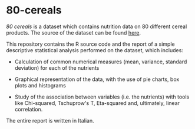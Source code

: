 # 80-cereals
*80 cereals* is a dataset which contains nutrition data on 80 different cereal products. The source of the dataset can be found [here](https://www.kaggle.com/datasets/crawford/80-cereals).

This repository contains the R source code and the report of a simple descriptive statistical analysis performed on the dataset, which includes:

- Calculation of common numerical measures (mean, variance, standard deviation) for each of the nutrients

- Graphical representation of the data, with the use of pie charts, box plots and histograms

- Study of the association between variables (i.e. the nutrients) with tools like Chi-squared, Tschuprow's T, Eta-squared and, ultimately, linear correlation.

The entire report is written in Italian.
